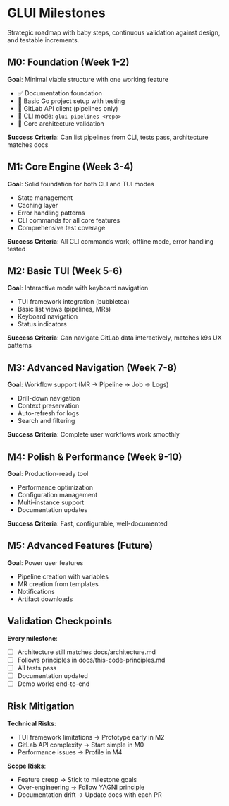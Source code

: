 # GLUI Milestones

Strategic roadmap with baby steps, continuous validation against design, and testable increments.

## M0: Foundation (Week 1-2)
**Goal**: Minimal viable structure with one working feature

- ✅ Documentation foundation
- 🔄 Basic Go project setup with testing
- 🔄 GitLab API client (pipelines only)
- 🔄 CLI mode: `glui pipelines <repo>`
- 🔄 Core architecture validation

**Success Criteria**: Can list pipelines from CLI, tests pass, architecture matches docs

## M1: Core Engine (Week 3-4)
**Goal**: Solid foundation for both CLI and TUI modes

- State management
- Caching layer
- Error handling patterns
- CLI commands for all core features
- Comprehensive test coverage

**Success Criteria**: All CLI commands work, offline mode, error handling tested

## M2: Basic TUI (Week 5-6)
**Goal**: Interactive mode with keyboard navigation

- TUI framework integration (bubbletea)
- Basic list views (pipelines, MRs)
- Keyboard navigation
- Status indicators

**Success Criteria**: Can navigate GitLab data interactively, matches k9s UX patterns

## M3: Advanced Navigation (Week 7-8)
**Goal**: Workflow support (MR → Pipeline → Job → Logs)

- Drill-down navigation
- Context preservation
- Auto-refresh for logs
- Search and filtering

**Success Criteria**: Complete user workflows work smoothly

## M4: Polish & Performance (Week 9-10)
**Goal**: Production-ready tool

- Performance optimization
- Configuration management
- Multi-instance support
- Documentation updates

**Success Criteria**: Fast, configurable, well-documented

## M5: Advanced Features (Future)
**Goal**: Power user features

- Pipeline creation with variables
- MR creation from templates
- Notifications
- Artifact downloads

## Validation Checkpoints

**Every milestone**:
- [ ] Architecture still matches docs/architecture.md
- [ ] Follows principles in docs/this-code-principles.md
- [ ] All tests pass
- [ ] Documentation updated
- [ ] Demo works end-to-end

## Risk Mitigation

**Technical Risks**:
- TUI framework limitations → Prototype early in M2
- GitLab API complexity → Start simple in M0
- Performance issues → Profile in M4

**Scope Risks**:
- Feature creep → Stick to milestone goals
- Over-engineering → Follow YAGNI principle
- Documentation drift → Update docs with each PR
